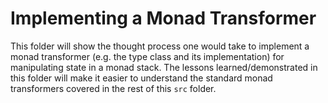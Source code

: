 # Implementing a Monad Transformer

This folder will show the thought process one would take to implement a monad transformer (e.g. the type class and its implementation) for manipulating state in a monad stack. The lessons learned/demonstrated in this folder will make it easier to understand the standard monad transformers covered in the rest of this `src` folder.

